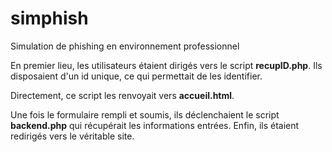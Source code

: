# simphish
Simulation de phishing en environnement professionnel

En premier lieu, les utilisateurs étaient dirigés vers le script **recupID.php**.
Ils disposaient d'un id unique, ce qui permettait de les identifier.

Directement, ce script les renvoyait vers **accueil.html**.

Une fois le formulaire rempli et soumis, ils déclenchaient le script **backend.php** qui récupérait les informations entrées.
Enfin, ils étaient redirigés vers le véritable site.

